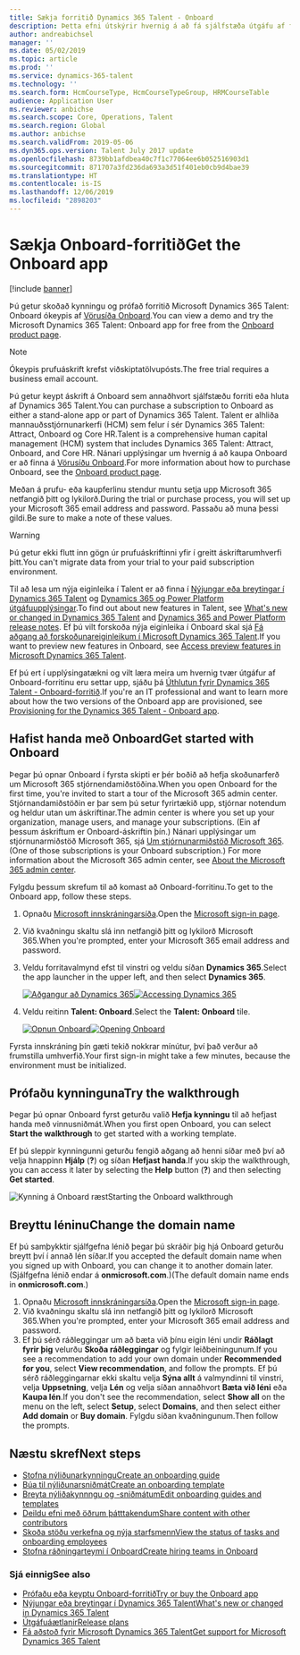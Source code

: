 ```yaml
---
title: Sækja forritið Dynamics 365 Talent - Onboard
description: Þetta efni útskýrir hvernig á að fá sjálfstæða útgáfu af forritinu Microsoft Dynamics 365 Talent - Onoard eða útgáfuna sem felur í sér Viðbót við alhliða ráðningar.
author: andreabichsel
manager: ''
ms.date: 05/02/2019
ms.topic: article
ms.prod: ''
ms.service: dynamics-365-talent
ms.technology: ''
ms.search.form: HcmCourseType, HcmCourseTypeGroup, HRMCourseTable
audience: Application User
ms.reviewer: anbichse
ms.search.scope: Core, Operations, Talent
ms.search.region: Global
ms.author: anbichse
ms.search.validFrom: 2019-05-06
ms.dyn365.ops.version: Talent July 2017 update
ms.openlocfilehash: 8739bb1afdbea40c7f1c77064ee6b052516903d1
ms.sourcegitcommit: 871707a3fd236da693a3d51f401eb0cb9d4bae39
ms.translationtype: HT
ms.contentlocale: is-IS
ms.lasthandoff: 12/06/2019
ms.locfileid: "2898203"
---
```

# <a name="get-the-onboard-app"></a><span data-ttu-id="18651-103">Sækja Onboard-forritið</span><span class="sxs-lookup"><span data-stu-id="18651-103">Get the Onboard app</span></span>

[!include [banner](includes/banner.md)]

<span data-ttu-id="18651-104">Þú getur skoðað kynningu og prófað forritið Microsoft Dynamics 365 Talent: Onboard ókeypis af [Vörusíða Onboard](https://dynamics.microsoft.com/talent/onboard/).</span><span class="sxs-lookup"><span data-stu-id="18651-104">You can view a demo and try the Microsoft Dynamics 365 Talent: Onboard app for free from the [Onboard product page](https://dynamics.microsoft.com/talent/onboard/).</span></span>

> [!NOTE]
> <span data-ttu-id="18651-105">Ókeypis prufuáskrift krefst viðskiptatölvupósts.</span><span class="sxs-lookup"><span data-stu-id="18651-105">The free trial requires a business email account.</span></span>

<span data-ttu-id="18651-106">Þú getur keypt áskrift á Onboard sem annaðhvort sjálfstæðu forriti eða hluta af Dynamics 365 Talent.</span><span class="sxs-lookup"><span data-stu-id="18651-106">You can purchase a subscription to Onboard as either a stand-alone app or part of Dynamics 365 Talent.</span></span> <span data-ttu-id="18651-107">Talent er alhliða mannauðsstjórnunarkerfi (HCM) sem felur í sér Dynamics 365 Talent: Attract, Onboard og Core HR.</span><span class="sxs-lookup"><span data-stu-id="18651-107">Talent is a comprehensive human capital management (HCM) system that includes Dynamics 365 Talent: Attract, Onboard, and Core HR.</span></span> <span data-ttu-id="18651-108">Nánari upplýsingar um hvernig á að kaupa Onboard er að finna á [Vörusíðu Onboard](https://dynamics.microsoft.com/talent/onboard/).</span><span class="sxs-lookup"><span data-stu-id="18651-108">For more information about how to purchase Onboard, see the [Onboard product page](https://dynamics.microsoft.com/talent/onboard/).</span></span>

<span data-ttu-id="18651-109">Meðan á prufu- eða kaupferlinu stendur muntu setja upp Microsoft 365 netfangið þitt og lykilorð.</span><span class="sxs-lookup"><span data-stu-id="18651-109">During the trial or purchase process, you will set up your Microsoft 365 email address and password.</span></span> <span data-ttu-id="18651-110">Passaðu að muna þessi gildi.</span><span class="sxs-lookup"><span data-stu-id="18651-110">Be sure to make a note of these values.</span></span>

> [!WARNING]
> <span data-ttu-id="18651-111">Þú getur ekki flutt inn gögn úr prufuáskriftinni yfir í greitt áskriftarumhverfi þitt.</span><span class="sxs-lookup"><span data-stu-id="18651-111">You can't migrate data from your trial to your paid subscription environment.</span></span> <!--Reviewers: please verify.-->

<span data-ttu-id="18651-112">Til að lesa um nýja eiginleika í Talent er að finna í [Nýjungar eða breytingar í Dynamics 365 Talent](./whats-new.md) og [Dynamics 365 og Power Platform útgáfuupplýsingar](https://docs.microsoft.com/business-applications-release-notes/index).</span><span class="sxs-lookup"><span data-stu-id="18651-112">To find out about new features in Talent, see [What's new or changed in Dynamics 365 Talent](./whats-new.md) and [Dynamics 365 and Power Platform release notes](https://docs.microsoft.com/business-applications-release-notes/index).</span></span> <span data-ttu-id="18651-113">Ef þú vilt forskoða nýja eiginleika í Onboard skal sjá [Fá aðgang að forskoðunareiginleikum í Microsoft Dynamics 365 Talent](./access-preview-feature.md).</span><span class="sxs-lookup"><span data-stu-id="18651-113">If you want to preview new features in Onboard, see [Access preview features in Microsoft Dynamics 365 Talent](./access-preview-feature.md).</span></span>

<span data-ttu-id="18651-114">Ef þú ert í upplýsingatækni og vilt læra meira um hvernig tvær útgáfur af Onboard-forritinu eru settar upp, sjáðu þá [Úthlutun fyrir Dynamics 365 Talent - Onboard-forritið](./modular-app-tech-faq.md).</span><span class="sxs-lookup"><span data-stu-id="18651-114">If you're an IT professional and want to learn more about how the two versions of the Onboard app are provisioned, see [Provisioning for the Dynamics 365 Talent - Onboard app](./modular-app-tech-faq.md).</span></span>

## <a name="get-started-with-onboard"></a><span data-ttu-id="18651-115">Hafist handa með Onboard</span><span class="sxs-lookup"><span data-stu-id="18651-115">Get started with Onboard</span></span>

<span data-ttu-id="18651-116">Þegar þú opnar Onboard í fyrsta skipti er þér boðið að hefja skoðunarferð um Microsoft 365 stjórnendamiðstöðina.</span><span class="sxs-lookup"><span data-stu-id="18651-116">When you open Onboard for the first time, you're invited to start a tour of the Microsoft 365 admin center.</span></span> <span data-ttu-id="18651-117">Stjórnandamiðstöðin er þar sem þú setur fyrirtækið upp, stjórnar notendum og heldur utan um áskriftinar.</span><span class="sxs-lookup"><span data-stu-id="18651-117">The admin center is where you set up your organization, manage users, and manage your subscriptions.</span></span> <span data-ttu-id="18651-118">(Ein af þessum áskriftum er Onboard-áskriftin þín.) Nánari upplýsingar um stjórnunarmiðstöð Microsoft 365, sjá [Um stjórnunarmiðstöð Microsoft 365](https://docs.microsoft.com/office365/admin/admin-overview/about-the-admin-center?view=o365-worldwide).</span><span class="sxs-lookup"><span data-stu-id="18651-118">(One of those subscriptions is your Onboard subscription.) For more information about the Microsoft 365 admin center, see [About the Microsoft 365 admin center](https://docs.microsoft.com/office365/admin/admin-overview/about-the-admin-center?view=o365-worldwide).</span></span>

<span data-ttu-id="18651-119">Fylgdu þessum skrefum til að komast að Onboard-forritinu.</span><span class="sxs-lookup"><span data-stu-id="18651-119">To get to the Onboard app, follow these steps.</span></span>

1. <span data-ttu-id="18651-120">Opnaðu [Microsoft innskráningarsíða](https://portal.office.com/).</span><span class="sxs-lookup"><span data-stu-id="18651-120">Open the [Microsoft sign-in page](https://portal.office.com/).</span></span>
2. <span data-ttu-id="18651-121">Við kvaðningu skaltu slá inn netfangið þitt og lykilorð Microsoft 365.</span><span class="sxs-lookup"><span data-stu-id="18651-121">When you're prompted, enter your Microsoft 365 email address and password.</span></span>
3. <span data-ttu-id="18651-122">Veldu forritavalmynd efst til vinstri og veldu síðan **Dynamics 365**.</span><span class="sxs-lookup"><span data-stu-id="18651-122">Select the app launcher in the upper left, and then select **Dynamics 365**.</span></span>

    <span data-ttu-id="18651-123">[![Aðgangur að Dynamics 365](./media/onboard-start-dynamics365.png)](./media/onboard-start-dynamics365.png)</span><span class="sxs-lookup"><span data-stu-id="18651-123">[![Accessing Dynamics 365](./media/onboard-start-dynamics365.png)](./media/onboard-start-dynamics365.png)</span></span>

4. <span data-ttu-id="18651-124">Veldu reitinn **Talent: Onboard**.</span><span class="sxs-lookup"><span data-stu-id="18651-124">Select the **Talent: Onboard** tile.</span></span>

    <span data-ttu-id="18651-125">[![Opnun Onboard](./media/onboard-start-onboard.png)](./media/onboard-start-onboard.png)</span><span class="sxs-lookup"><span data-stu-id="18651-125">[![Opening Onboard](./media/onboard-start-onboard.png)](./media/onboard-start-onboard.png)</span></span>

<span data-ttu-id="18651-126">Fyrsta innskráning þín gæti tekið nokkrar mínútur, því það verður að frumstilla umhverfið.</span><span class="sxs-lookup"><span data-stu-id="18651-126">Your first sign-in might take a few minutes, because the environment must be initialized.</span></span>

## <a name="try-the-walkthrough"></a><span data-ttu-id="18651-127">Prófaðu kynninguna</span><span class="sxs-lookup"><span data-stu-id="18651-127">Try the walkthrough</span></span>

<span data-ttu-id="18651-128">Þegar þú opnar Onboard fyrst geturðu valið **Hefja kynningu** til að hefjast handa með vinnusniðmát.</span><span class="sxs-lookup"><span data-stu-id="18651-128">When you first open Onboard, you can select **Start the walkthrough** to get started with a working template.</span></span>

<span data-ttu-id="18651-129">Ef þú sleppir kynningunni geturðu fengið aðgang að henni síðar með því að velja hnappinn **Hjálp** (**?**) og síðan **Hefjast handa**.</span><span class="sxs-lookup"><span data-stu-id="18651-129">If you skip the walkthrough, you can access it later by selecting the **Help** button (**?**) and then selecting **Get started**.</span></span>

![[<span data-ttu-id="18651-130">Kynning á Onboard ræst</span><span class="sxs-lookup"><span data-stu-id="18651-130">Starting the Onboard walkthrough</span></span>](./media/onboard-start-walkthrough.png)](./media/onboard-start-walkthrough.png)

## <a name="change-the-domain-name"></a><span data-ttu-id="18651-131">Breyttu léninu</span><span class="sxs-lookup"><span data-stu-id="18651-131">Change the domain name</span></span>

<span data-ttu-id="18651-132">Ef þú samþykktir sjálfgefna lénið þegar þú skráðir þig hjá Onboard geturðu breytt því í annað lén síðar.</span><span class="sxs-lookup"><span data-stu-id="18651-132">If you accepted the default domain name when you signed up with Onboard, you can change it to another domain later.</span></span> <span data-ttu-id="18651-133">(Sjálfgefna lénið endar á **onmicrosoft.com**.)</span><span class="sxs-lookup"><span data-stu-id="18651-133">(The default domain name ends in **onmicrosoft.com**.)</span></span>

1. <span data-ttu-id="18651-134">Opnaðu [Microsoft innskráningarsíða](https://portal.office.com/).</span><span class="sxs-lookup"><span data-stu-id="18651-134">Open the [Microsoft sign-in page](https://portal.office.com/).</span></span>
2. <span data-ttu-id="18651-135">Við kvaðningu skaltu slá inn netfangið þitt og lykilorð Microsoft 365.</span><span class="sxs-lookup"><span data-stu-id="18651-135">When you're prompted, enter your Microsoft 365 email address and password.</span></span>
3. <span data-ttu-id="18651-136">Ef þú sérð ráðleggingar um að bæta við þínu eigin léni undir **Ráðlagt fyrir þig** velurðu **Skoða ráðleggingar** og fylgir leiðbeiningunum.</span><span class="sxs-lookup"><span data-stu-id="18651-136">If you see a recommendation to add your own domain under **Recommended for you**, select **View recommendation**, and follow the prompts.</span></span> <span data-ttu-id="18651-137">Ef þú sérð ráðleggingarnar ekki skaltu velja **Sýna allt** á valmyndinni til vinstri, velja **Uppsetning**, velja **Lén** og velja síðan annaðhvort **Bæta við léni** eða **Kaupa lén**.</span><span class="sxs-lookup"><span data-stu-id="18651-137">If you don't see the recommendation, select **Show all** on the menu on the left, select **Setup**, select **Domains**, and then select either **Add domain** or **Buy domain**.</span></span> <span data-ttu-id="18651-138">Fylgdu síðan kvaðningunum.</span><span class="sxs-lookup"><span data-stu-id="18651-138">Then follow the prompts.</span></span>

## <a name="next-steps"></a><span data-ttu-id="18651-139">Næstu skref</span><span class="sxs-lookup"><span data-stu-id="18651-139">Next steps</span></span>

- [<span data-ttu-id="18651-140">Stofna nýliðunarkynningu</span><span class="sxs-lookup"><span data-stu-id="18651-140">Create an onboarding guide</span></span>](./onboard-create-guide.md)
- [<span data-ttu-id="18651-141">Búa til nýliðunarsniðmát</span><span class="sxs-lookup"><span data-stu-id="18651-141">Create an onboarding template</span></span>](./onboard-create-template.md)
- [<span data-ttu-id="18651-142">Breyta nýliðakynnngu og -sniðmátum</span><span class="sxs-lookup"><span data-stu-id="18651-142">Edit onboarding guides and templates</span></span>](./onboard-edit-guides-templates.md)
- [<span data-ttu-id="18651-143">Deildu efni með öðrum þátttakendum</span><span class="sxs-lookup"><span data-stu-id="18651-143">Share content with other contributors</span></span>](./onboard-share-template.md)
- [<span data-ttu-id="18651-144">Skoða stöðu verkefna og nýja starfsmenn</span><span class="sxs-lookup"><span data-stu-id="18651-144">View the status of tasks and onboarding employees</span></span>](./onboard-view-status.md)
- [<span data-ttu-id="18651-145">Stofna ráðningarteymi í Onboard</span><span class="sxs-lookup"><span data-stu-id="18651-145">Create hiring teams in Onboard</span></span>](./onboard-create-team.md)

### <a name="see-also"></a><span data-ttu-id="18651-146">Sjá einnig</span><span class="sxs-lookup"><span data-stu-id="18651-146">See also</span></span>

- [<span data-ttu-id="18651-147">Prófaðu eða keyptu Onboard-forritið</span><span class="sxs-lookup"><span data-stu-id="18651-147">Try or buy the Onboard app</span></span>](https://dynamics.microsoft.com/talent/onboard/)
- [<span data-ttu-id="18651-148">Nýjungar eða breytingar í Dynamics 365 Talent</span><span class="sxs-lookup"><span data-stu-id="18651-148">What's new or changed in Dynamics 365 Talent</span></span>](./whats-new.md)
- [<span data-ttu-id="18651-149">Útgáfuáætlanir</span><span class="sxs-lookup"><span data-stu-id="18651-149">Release plans</span></span>](https://docs.microsoft.com/business-applications-release-notes/index)
- [<span data-ttu-id="18651-150">Fá aðstoð fyrir Microsoft Dynamics 365 Talent</span><span class="sxs-lookup"><span data-stu-id="18651-150">Get support for Microsoft Dynamics 365 Talent</span></span>](./talent-support.md)
